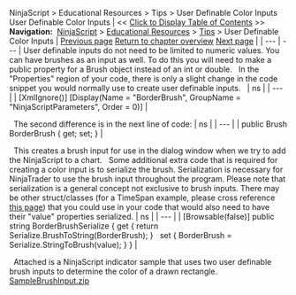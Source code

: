 ﻿
NinjaScript \> Educational Resources \> Tips \> User Definable Color Inputs
User Definable Color Inputs
| \<\< [Click to Display Table of Contents](user_definable_color_inputs.md) \>\> **Navigation:**     [NinjaScript](ninjascript-1.md) \> [Educational Resources](educational_resources-1.md) \> [Tips](tips-1.md) \> User Definable Color Inputs | [Previous page](traceorders2-1.md) [Return to chapter overview](tips-1.md) [Next page](using__brackets-1.md) |
| --- | --- |
User definable inputs do not need to be limited to numeric values. You can have brushes as an input as well. To do this you will need to make a public property for a Brush object instead of an int or double.
 
In the "Properties" region of your code, there is only a slight change in the code snippet you would normally use to create user definable inputs.
 
| ns |
| --- |
| \[XmlIgnore()] \[Display(Name \= "BorderBrush", GroupName \= "NinjaScriptParameters", Order \= 0)] |

 
The second difference is in the next line of code:
| ns |
| --- |
| public Brush BorderBrush { get; set; } |

 
This creates a brush input for use in the dialog window when we try to add the NinjaScript to a chart.
 
Some additional extra code that is required for creating a color input is to serialize the brush. Serialization is necessary for NinjaTrader to use the brush input throughout the program. Please note that serialization is a general concept not exclusive to brush inputs. There may be other struct/classes (for a TimeSpan example, please cross reference [this page](ninjascriptpropertyattribute-1.md)) that you could use in your code that would also need to have their "value" properties serialized.
| ns |
| --- |
| \[Browsable(false)] public string BorderBrushSerialize {  get { return Serialize.BrushToString(BorderBrush); }    set { BorderBrush \= Serialize.StringToBrush(value); } } |

 
Attached is a NinjaScript indicator sample that uses two user definable brush inputs to determine the color of a drawn rectangle.
[SampleBrushInput.zip](samples/SampleBrushInput.zip)
